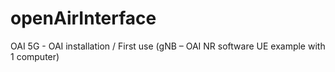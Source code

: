 # openAirInterface
OAI 5G - OAI installation / First use (gNB – OAI NR software UE example with 1 computer)
